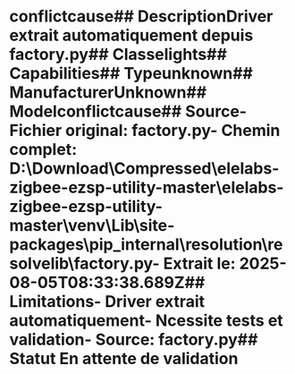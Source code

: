 # conflictcause##  DescriptionDriver extrait automatiquement depuis factory.py##  Classelights##  Capabilities##  Typeunknown##  ManufacturerUnknown##  Modelconflictcause##  Source- **Fichier original**: factory.py- **Chemin complet**: D:\Download\Compressed\elelabs-zigbee-ezsp-utility-master\elelabs-zigbee-ezsp-utility-master\venv\Lib\site-packages\pip\_internal\resolution\resolvelib\factory.py- **Extrait le**: 2025-08-05T08:33:38.689Z##  Limitations- Driver extrait automatiquement- Ncessite tests et validation- Source: factory.py##  Statut En attente de validation